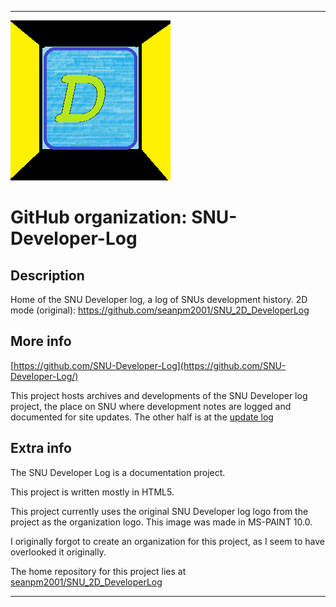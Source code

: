
***

![DEVLOG_ICON.png failed to load. The file may be missing or corrupt. Check the file path for errors first.](/AdditionalInfo/2/SNU-Developer-Log/DEVLOG_ICON.png)

# GitHub organization: SNU-Developer-Log

## Description

Home of the SNU Developer log, a log of SNUs development history. 2D mode (original): https://github.com/seanpm2001/SNU_2D_DeveloperLog

## More info

[https://github.com/SNU-Developer-Log](https://github.com/SNU-Developer-Log/)

This project hosts archives and developments of the SNU Developer log project, the place on SNU where development notes are logged and documented for site updates. The other half is at the [update log](/AdditionalInfo/2/SNU-Update-Log/)

## Extra info

The SNU Developer Log is a documentation project.

This project is written mostly in HTML5.

This project currently uses the original SNU Developer log logo from the project as the organization logo. This image was made in MS-PAINT 10.0.

I originally forgot to create an organization for this project, as I seem to have overlooked it originally.

The home repository for this project lies at [seanpm2001/SNU_2D_DeveloperLog](https://github.com/seanpm2001/SNU_2D_DeveloperLog/)

***

